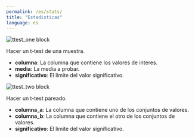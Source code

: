 ```yaml
---
permalink: /es/stats/
title: "Estadisticas"
language: es
---
```


<img class="block" src="{{page.permalink | append: 'ttest_one.svg' | relative_url}}" alt="ttest_one block"/>

Hacer un t-test de una muestra.

- **columna**: La columna que contiene los valores de interes.
- **media**: La media a probar.
- **significativo**: El limite del valor significativo.

<img class="block" src="{{page.permalink | append: 'ttest_two.svg' | relative_url}}" alt="ttest_two block"/>

Hacer un t-test pareado.

- **columna_a**: La columna que contiene uno de los conjuntos de valores.
- **columna_b**: La columna que contiene el otro de los conjuntos de valores.
- **significativo**: El limite del valor significativo.
